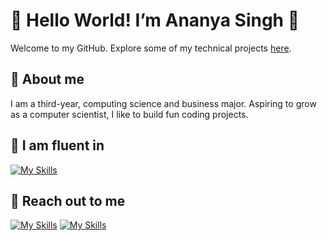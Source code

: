 # 🌸 Hello World! I’m Ananya Singh 🌸
Welcome to my GitHub. Explore some of my technical projects [here](https://github.com/ananyasingh8?tab=repositories).

## 🎀 About me
I am a third-year, computing science and business major. Aspiring to grow as a computer scientist, I like to build fun coding projects.

## 📝 I am fluent in
[![My Skills](https://skillicons.dev/icons?i=react,html,css,c,cpp,js,py,matlab)](https://skillicons.dev)

## 💌 Reach out to me
[![My Skills](https://skillicons.dev/icons?i=linkedin&theme=light)](https://www.linkedin.com/in/ananyaxsingh/)
[![My Skills](https://skillicons.dev/icons?i=gmail&theme=light)](mailto:ananyaxsingh8@gmail.com)

  




